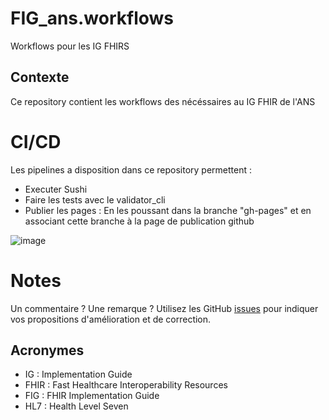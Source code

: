 # FIG_ans.workflows
Workflows pour les IG FHIRS


## Contexte 
Ce repository contient les workflows des nécéssaires au IG FHIR de l'ANS




# CI/CD
Les pipelines a disposition  dans  ce repository permettent : 
* Executer  Sushi
* Faire les tests avec le validator_cli
* Publier les pages :  En les poussant dans la branche "gh-pages" et en associant cette branche à la  page de publication  github 

![image](https://user-images.githubusercontent.com/101335975/215342980-61686171-e3f8-40c5-865c-efdfc3dd52b4.png)


# Notes

Un commentaire ? Une remarque ? Utilisez les GitHub [issues](https://docs.github.com/fr/issues) pour indiquer vos propositions d'amélioration et de correction.

## Acronymes

* IG : Implementation Guide
* FHIR : Fast Healthcare Interoperability Resources
* FIG : FHIR Implementation Guide
* HL7 : Health Level Seven


